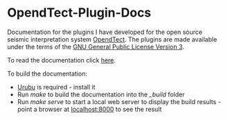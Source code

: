 # OpendTect-Plugin-Docs
 
Documentation for the plugins I have developed for the open source seismic interpretation system <a href="http://www.opendtect.org/" target="_blank">OpendTect</a>. The plugins are made available under the terms of the [GNU General Public License Version 3](docs/license.txt).

To read the documentation click [here](http://waynegm.github.io/OpendTect-Plugin-Docs/).

To build the documentation:

  * [Urubu](http://urubu.jandecaluwe.com/) is required - install it
  * Run *make* to build the documentation into the *_build* folder
  * Run *make serve*  to start a local web server to display the build results - point a browser at [localhost:8000](http://localhost:8000/) to see the result

